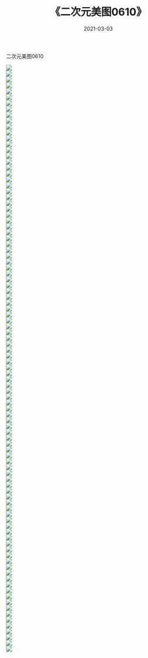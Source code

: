 ﻿---
layout: post
title:  《二次元美图0610》
date:   2021-03-03
img: http://imgx.orgx.ga/二次元/2021/二次元美图0610/000.jpg
categories: [美女, 清纯, 唯美]
---

二次元美图0610

 ![](http://imgx.orgx.ga/二次元/2021/二次元美图0610/001.png) <br>![](http://imgx.orgx.ga/二次元/2021/二次元美图0610/002.png) <br>![](http://imgx.orgx.ga/二次元/2021/二次元美图0610/003.png) <br>![](http://imgx.orgx.ga/二次元/2021/二次元美图0610/004.png) <br>![](http://imgx.orgx.ga/二次元/2021/二次元美图0610/005.png) <br>![](http://imgx.orgx.ga/二次元/2021/二次元美图0610/006.png) <br>![](http://imgx.orgx.ga/二次元/2021/二次元美图0610/007.png) <br>![](http://imgx.orgx.ga/二次元/2021/二次元美图0610/008.png) <br>![](http://imgx.orgx.ga/二次元/2021/二次元美图0610/009.png) <br>![](http://imgx.orgx.ga/二次元/2021/二次元美图0610/010.png) <br>![](http://imgx.orgx.ga/二次元/2021/二次元美图0610/011.png) <br>![](http://imgx.orgx.ga/二次元/2021/二次元美图0610/012.png) <br>![](http://imgx.orgx.ga/二次元/2021/二次元美图0610/013.png) <br>![](http://imgx.orgx.ga/二次元/2021/二次元美图0610/014.png) <br>![](http://imgx.orgx.ga/二次元/2021/二次元美图0610/015.png) <br>![](http://imgx.orgx.ga/二次元/2021/二次元美图0610/016.png) <br>![](http://imgx.orgx.ga/二次元/2021/二次元美图0610/017.png) <br>![](http://imgx.orgx.ga/二次元/2021/二次元美图0610/018.png) <br>![](http://imgx.orgx.ga/二次元/2021/二次元美图0610/019.png) <br>![](http://imgx.orgx.ga/二次元/2021/二次元美图0610/020.png) <br>![](http://imgx.orgx.ga/二次元/2021/二次元美图0610/021.png) <br>![](http://imgx.orgx.ga/二次元/2021/二次元美图0610/022.png) <br>![](http://imgx.orgx.ga/二次元/2021/二次元美图0610/023.png) <br>![](http://imgx.orgx.ga/二次元/2021/二次元美图0610/024.png) <br>![](http://imgx.orgx.ga/二次元/2021/二次元美图0610/025.png) <br>![](http://imgx.orgx.ga/二次元/2021/二次元美图0610/026.png) <br>![](http://imgx.orgx.ga/二次元/2021/二次元美图0610/027.png) <br>![](http://imgx.orgx.ga/二次元/2021/二次元美图0610/028.png) <br>![](http://imgx.orgx.ga/二次元/2021/二次元美图0610/029.png) <br>![](http://imgx.orgx.ga/二次元/2021/二次元美图0610/030.png) <br>![](http://imgx.orgx.ga/二次元/2021/二次元美图0610/031.png) <br>![](http://imgx.orgx.ga/二次元/2021/二次元美图0610/032.png) <br>![](http://imgx.orgx.ga/二次元/2021/二次元美图0610/033.png) <br>![](http://imgx.orgx.ga/二次元/2021/二次元美图0610/034.png) <br>![](http://imgx.orgx.ga/二次元/2021/二次元美图0610/035.png) <br>![](http://imgx.orgx.ga/二次元/2021/二次元美图0610/036.png) <br>![](http://imgx.orgx.ga/二次元/2021/二次元美图0610/037.png) <br>![](http://imgx.orgx.ga/二次元/2021/二次元美图0610/038.png) <br>![](http://imgx.orgx.ga/二次元/2021/二次元美图0610/039.png) <br>![](http://imgx.orgx.ga/二次元/2021/二次元美图0610/040.png) <br>![](http://imgx.orgx.ga/二次元/2021/二次元美图0610/041.png) <br>![](http://imgx.orgx.ga/二次元/2021/二次元美图0610/042.png) <br>![](http://imgx.orgx.ga/二次元/2021/二次元美图0610/043.png) <br>![](http://imgx.orgx.ga/二次元/2021/二次元美图0610/044.png) <br>![](http://imgx.orgx.ga/二次元/2021/二次元美图0610/045.png) <br>![](http://imgx.orgx.ga/二次元/2021/二次元美图0610/046.png) <br>![](http://imgx.orgx.ga/二次元/2021/二次元美图0610/047.png) <br>![](http://imgx.orgx.ga/二次元/2021/二次元美图0610/048.png) <br>![](http://imgx.orgx.ga/二次元/2021/二次元美图0610/049.png) <br>![](http://imgx.orgx.ga/二次元/2021/二次元美图0610/050.png) <br>![](http://imgx.orgx.ga/二次元/2021/二次元美图0610/051.png) <br>![](http://imgx.orgx.ga/二次元/2021/二次元美图0610/052.png) <br>![](http://imgx.orgx.ga/二次元/2021/二次元美图0610/053.png) <br>![](http://imgx.orgx.ga/二次元/2021/二次元美图0610/054.png) <br>![](http://imgx.orgx.ga/二次元/2021/二次元美图0610/055.png) <br>![](http://imgx.orgx.ga/二次元/2021/二次元美图0610/056.png) <br>![](http://imgx.orgx.ga/二次元/2021/二次元美图0610/057.png) <br>![](http://imgx.orgx.ga/二次元/2021/二次元美图0610/058.png) <br>![](http://imgx.orgx.ga/二次元/2021/二次元美图0610/059.png) <br>![](http://imgx.orgx.ga/二次元/2021/二次元美图0610/060.png) <br>![](http://imgx.orgx.ga/二次元/2021/二次元美图0610/061.png) <br>![](http://imgx.orgx.ga/二次元/2021/二次元美图0610/062.png) <br>![](http://imgx.orgx.ga/二次元/2021/二次元美图0610/063.png) <br>![](http://imgx.orgx.ga/二次元/2021/二次元美图0610/064.png) <br>![](http://imgx.orgx.ga/二次元/2021/二次元美图0610/065.png) <br>![](http://imgx.orgx.ga/二次元/2021/二次元美图0610/066.png) <br>![](http://imgx.orgx.ga/二次元/2021/二次元美图0610/067.png) <br>![](http://imgx.orgx.ga/二次元/2021/二次元美图0610/068.png) <br>![](http://imgx.orgx.ga/二次元/2021/二次元美图0610/069.png) <br>![](http://imgx.orgx.ga/二次元/2021/二次元美图0610/070.png) <br>![](http://imgx.orgx.ga/二次元/2021/二次元美图0610/071.png) <br>![](http://imgx.orgx.ga/二次元/2021/二次元美图0610/072.png) <br>![](http://imgx.orgx.ga/二次元/2021/二次元美图0610/073.png) <br>![](http://imgx.orgx.ga/二次元/2021/二次元美图0610/074.png) <br>![](http://imgx.orgx.ga/二次元/2021/二次元美图0610/075.png) <br>![](http://imgx.orgx.ga/二次元/2021/二次元美图0610/076.png) <br>![](http://imgx.orgx.ga/二次元/2021/二次元美图0610/077.png) <br>![](http://imgx.orgx.ga/二次元/2021/二次元美图0610/078.png) <br>![](http://imgx.orgx.ga/二次元/2021/二次元美图0610/079.png) <br>![](http://imgx.orgx.ga/二次元/2021/二次元美图0610/080.png) <br>![](http://imgx.orgx.ga/二次元/2021/二次元美图0610/081.png) <br>![](http://imgx.orgx.ga/二次元/2021/二次元美图0610/082.png) <br>![](http://imgx.orgx.ga/二次元/2021/二次元美图0610/083.png) <br>![](http://imgx.orgx.ga/二次元/2021/二次元美图0610/084.png) <br>![](http://imgx.orgx.ga/二次元/2021/二次元美图0610/085.png) <br>![](http://imgx.orgx.ga/二次元/2021/二次元美图0610/086.png) <br>![](http://imgx.orgx.ga/二次元/2021/二次元美图0610/087.png) <br>![](http://imgx.orgx.ga/二次元/2021/二次元美图0610/088.png) <br>![](http://imgx.orgx.ga/二次元/2021/二次元美图0610/089.png) <br>![](http://imgx.orgx.ga/二次元/2021/二次元美图0610/090.png) <br>![](http://imgx.orgx.ga/二次元/2021/二次元美图0610/091.png) <br>![](http://imgx.orgx.ga/二次元/2021/二次元美图0610/092.png) <br>![](http://imgx.orgx.ga/二次元/2021/二次元美图0610/093.png) <br>![](http://imgx.orgx.ga/二次元/2021/二次元美图0610/094.png) <br>![](http://imgx.orgx.ga/二次元/2021/二次元美图0610/095.png) <br>![](http://imgx.orgx.ga/二次元/2021/二次元美图0610/096.png) <br>![](http://imgx.orgx.ga/二次元/2021/二次元美图0610/097.png) <br>![](http://imgx.orgx.ga/二次元/2021/二次元美图0610/098.png) <br>![](http://imgx.orgx.ga/二次元/2021/二次元美图0610/099.png) <br>![](http://imgx.orgx.ga/二次元/2021/二次元美图0610/100.png) <br>